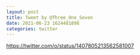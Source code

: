 ```yaml
--- 
layout: post 
title: Tweet by @Three_One_Seven 
date: 2021-06-23 1624481898 
categories: twitter 
--- 
```

https://twitter.com/o/status/1407805213562581007